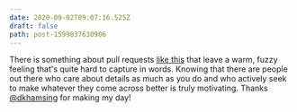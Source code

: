 ```yaml
---
date: 2020-09-02T09:07:16.525Z
draft: false
path: post-1599037630906
---
```

There is something about pull requests [like this](https://github.com/kaishin/redalemeden.com/pull/93) that leave a warm, fuzzy feeling that's quite hard to capture in words. Knowing that there are people out there who care about details as much as you do and who actively seek to make whatever they come across better is truly motivating. Thanks [@dkhamsing](https://twitter.com/dkhamsing) for making my day!